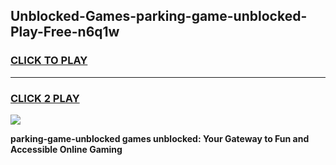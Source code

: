 
## Unblocked-Games-parking-game-unblocked-Play-Free-n6q1w
<h3>
<a href="https://premium76.site?title=parking-game-unblocked&ref=23A">CLICK TO PLAY</a></h3>
<hr>

<h3>
<a href="https://premium76.site?title=parking-game-unblocked&ref=23A">CLICK 2 PLAY</a>
  
</h3>

<a href="https://premium76.site?title=parking-game-unblocked&ref=23A"><img src="https://clearcache.store/games.png"></a>


**parking-game-unblocked games unblocked: Your Gateway to Fun and Accessible Online Gaming**
